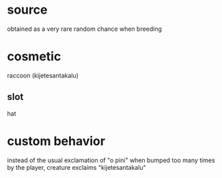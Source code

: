 # source
obtained as a very rare random chance when breeding
# cosmetic
raccoon (kijetesantakalu)
## slot
hat
# custom behavior
instead of the usual exclamation of "o pini" when bumped too many times by the player, creature exclaims "kijetesantakalu"